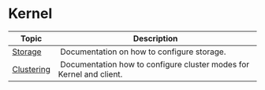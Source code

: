 # Kernel

| Topic | Description |
| ------- | ----------- |
| [Storage](./storage.md) | Documentation on how to configure storage. |
| [Clustering](./clustering.md) | Documentation how to configure cluster modes for Kernel and client. |
